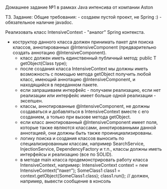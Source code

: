Домашнее задание №1 в рамках Java интенсива от компании Aston

ТЗ.
Задание:
Общие требования:
    - создаем пустой проект, не Spring :)
    - обязательное наличие javadoc.

Реализовать класс IntensiveContext - "аналог" Spring контекста.
 - коструктор данного класса должен принимать пакет для поиска классов, аннотированных @IntensiveComponent (предварительно создать аннотацию @IntensiveComponent).
   - класс должен иметь единственный публичный метод:
	public <T> T getObject(Class<T> type);
   - после создания класса IntensiveContext мы должны иметь возможность с помощью метода getObject получить любой класс, имеющий аннотацию  @IntensiveComponent, и находящийся в переданном пакете.
   - если запрашиваем интерфейс - получаем реализацию, если нет реализации или интерфейс имеет больше одной реализации - эксепшен.
   - классы, аннотированные @IntensiveComponent, не должны создаваться и добавляться в IntensiveContext вместе с его созданием, а только при вызове метода getObject.
   - если класс аннотированный @IntensiveComponent имеет поля, которые также являются классами, аннотированными данной аннотацией, они должны быть также проинициализированы.
   - логику поиска и создания классов выносить по специализированным классам, например SearchService, InjectionService, DependencyFactory и т.п.,   классы должны иметь интерфейсы и реализацию (все по SOLID).
   - в методе main класса продемонстрировать работу класса IntensiveContext, например:
	IntensiveContext context = new IntensiveContext("пакет");
	SomeClass1 class1 = context.getObject(SomeClass1.class);
	class1.run(); // должен, например, вывести сообщение в консоль
